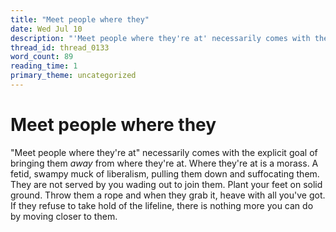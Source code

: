 ```yaml
---
title: "Meet people where they"
date: Wed Jul 10
description: "'Meet people where they're at' necessarily comes with the explicit goal of bringing them *away* from where they're at. Where they're at is a morass."
thread_id: thread_0133
word_count: 89
reading_time: 1
primary_theme: uncategorized
---
```


# Meet people where they

"Meet people where they're at" necessarily comes with the explicit goal of bringing them *away* from where they're at. Where they're at is a morass. A fetid, swampy muck of liberalism, pulling them down and suffocating them. They are not served by you wading out to join them. Plant your feet on solid ground. Throw them a rope and when they grab it, heave with all you've got. If they refuse to take hold of the lifeline, there is nothing more you can do by moving closer to them.
